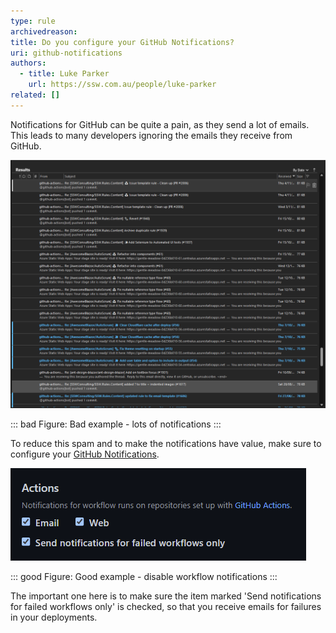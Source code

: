 ```yaml
---
type: rule
archivedreason:
title: Do you configure your GitHub Notifications?
uri: github-notifications
authors:
  - title: Luke Parker
    url: https://ssw.com.au/people/luke-parker
related: []
---
```


Notifications for GitHub can be quite a pain, as they send a lot of emails. This leads to many developers ignoring the emails they receive from GitHub.

![](./notifications.png)

::: bad
Figure: Bad example - lots of notifications
:::

To reduce this spam and to make the notifications have value, make sure to configure your [GitHub Notifications](https://github.com/settings/notifications).

![](./notification-settings.png)

::: good
Figure: Good example - disable workflow notifications
:::

The important one here is to make sure the item marked 'Send notifications for failed workflows only' is checked, so that you receive emails for failures in your deployments.
